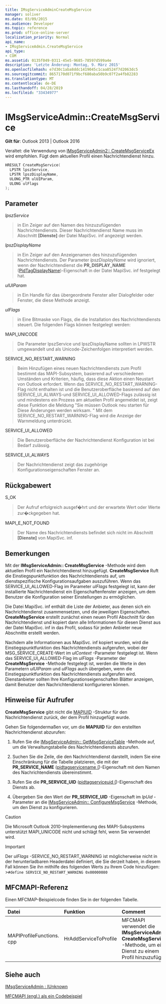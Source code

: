 ```yaml
---
title: IMsgServiceAdminCreateMsgService
manager: soliver
ms.date: 03/09/2015
ms.audience: Developer
ms.topic: reference
ms.prod: office-online-server
localization_priority: Normal
api_name:
- IMsgServiceAdmin.CreateMsgService
api_type:
- COM
ms.assetid: 0135f049-0311-45e5-9685-78597d599a4e
description: 'Letzte Änderung: Montag, 9. März 2015'
ms.openlocfilehash: e7d30c1aba8ddc1419045c1caa8524f7d2063dc5
ms.sourcegitcommit: 8657170d071f9bcf680aba50b9c07f2a4fb82283
ms.translationtype: MT
ms.contentlocale: de-DE
ms.lasthandoff: 04/28/2019
ms.locfileid: "33434977"
---
```

# <a name="imsgserviceadmincreatemsgservice"></a>IMsgServiceAdmin::CreateMsgService

  
  
**Gilt für**: Outlook 2013 | Outlook 2016 
  
Veraltet: die Verwendung von [IMsgServiceAdmin2:: CreateMsgServiceEx](imsgserviceadmin2-createmsgserviceex.md) wird empfohlen. Fügt dem aktuellen Profil einen Nachrichtendienst hinzu. 
  
```cpp
HRESULT CreateMsgService(
  LPSTR lpszService,
  LPSTR lpszDisplayName,
  ULONG_PTR ulUIParam,
  ULONG ulFlags    
);
```

## <a name="parameters"></a>Parameter

 _lpszService_
  
> in Ein Zeiger auf den Namen des hinzuzufügenden Nachrichtendiensts. Dieser Nachrichtendienst Name muss im Abschnitt **[Dienste]** der Datei MapiSvc. inf angezeigt werden. 
    
 _lpszDisplayName_
  
> in Ein Zeiger auf den Anzeigenamen des hinzuzufügenden Nachrichtendiensts. Der Parameter _lpszDisplayName_ wird ignoriert, wenn der Nachrichtendienst die **PR_DISPLAY_NAME** ([PidTagDisplayName](pidtagdisplayname-canonical-property.md))-Eigenschaft in der Datei MapiSvc. inf festgelegt hat.
    
 _ulUIParam_
  
> in Ein Handle für das übergeordnete Fenster aller Dialogfelder oder Fenster, die diese Methode anzeigt.
    
 _ulFlags_
  
> in Eine Bitmaske von Flags, die die Installation des Nachrichtendiensts steuert. Die folgenden Flags können festgelegt werden:
    
MAPI_UNICODE
  
> Die Parameter lpszService und lpszDisplayName sollten in LPWSTR umgewandelt und als Unicode-Zeichenfolgen interpretiert werden.
    
SERVICE_NO_RESTART_WARNING
  
> Beim Hinzufügen eines neuen Nachrichtendiensts zum Profil bestimmt das MAPI-Subsystem, basierend auf verschiedenen Umständen und Kriterien, häufig, dass diese Aktion einen Neustart von Outlook erfordert. Wenn das SERVICE_NO_RESTART_WARNING-Flag nicht enthalten ist und die Benutzeroberfläche basierend auf den SERVICE_UI_ALWAYS-und SERVICE_UI_ALLOWED-Flags zulässig ist und mindestens ein Prozess am aktuellen Profil angemeldet ist, zeigt diese Funktion die Meldung "Sie müssen Outlook neu starten für Diese Änderungen werden wirksam. " Mit dem SERVICE_NO_RESTART_WARNING-Flag wird die Anzeige der Warnmeldung unterdrückt.
    
SERVICE_UI_ALLOWED
  
> Die Benutzeroberfläche der Nachrichtendienst Konfiguration ist bei Bedarf zulässig.
    
SERVICE_UI_ALWAYS 
  
> Der Nachrichtendienst zeigt das zugehörige Konfigurationseigenschaften Fenster an.
    
## <a name="return-value"></a>Rückgabewert

S_OK 
  
> Der Aufruf erfolgreich ausgef�hrt und der erwartete Wert oder Werte zur�ckgegeben hat.
    
MAPI_E_NOT_FOUND 
  
> Der Name des Nachrichtendiensts befindet sich nicht im Abschnitt **[Dienste]** von MapiSvc. inf. 
    
## <a name="remarks"></a>Bemerkungen

Mit der **IMsgServiceAdmin:: CreateMsgService** -Methode wird dem aktuellen Profil ein Nachrichtendienst hinzugefügt. **CreateMsgService** Ruft die Einstiegspunktfunktion des Nachrichtendiensts auf, um dienstspezifische Konfigurationsaufgaben auszuführen. Wenn das SERVICE_UI_ALLOWED-Flag im Parameter _ulFlags_ festgelegt ist, kann der installierte Nachrichtendienst ein Eigenschaftenfenster anzeigen, um dem Benutzer die Konfiguration seiner Einstellungen zu ermöglichen. 
  
Die Datei MapiSvc. inf enthält die Liste der Anbieter, aus denen sich ein Nachrichtendienst zusammensetzen, und die jeweiligen Eigenschaften. **CreateMsgService** erstellt zunächst einen neuen Profil Abschnitt für den Nachrichtendienst und kopiert dann alle Informationen für diesen Dienst aus der Datei MapiSvc. inf in das Profil, sodass für jeden Anbieter neue Abschnitte erstellt werden. 
  
Nachdem alle Informationen aus MapiSvc. inf kopiert wurden, wird die Einstiegspunktfunktion des Nachrichtendiensts aufgerufen, wobei der MSG_SERVICE_CREATE-Wert im _ulContext_ -Parameter festgelegt ist. Wenn das SERVICE_UI_ALLOWED-Flag im _ulFlags_ -Parameter der **CreateMsgService** -Methode festgelegt ist, werden die Werte in den Parametern _ulUIParam_ und _ulFlags_ auch übergeben, wenn die Einstiegspunktfunktion des Nachrichtendiensts aufgerufen wird. Dienstanbieter sollten Ihre Konfigurationseigenschaften Blätter anzeigen, damit Benutzer den Nachrichtendienst konfigurieren können. 
  
## <a name="notes-to-callers"></a>Hinweise für Aufrufer

 **CreateMsgService** gibt nicht die [MAPIUID](mapiuid.md) -Struktur für den Nachrichtendienst zurück, der dem Profil hinzugefügt wurde. 
  
Gehen Sie folgendermaßen vor, um die **MAPIUID** für den erstellten Nachrichtendienst abzurufen: 
  
1. Rufen Sie die [IMsgServiceAdmin:: GetMsgServiceTable](imsgserviceadmin-getmsgservicetable.md) -Methode auf, um die Verwaltungstabelle des Nachrichtendiensts abzurufen. 
    
2. Suchen Sie die Zeile, die den Nachrichtendienst darstellt, indem Sie eine Einschränkung für die Tabelle platzieren, die mit der **PR_SERVICE_NAME** ([pidtagservicename (](pidtagservicename-canonical-property.md))-Eigenschaft mit dem Namen des Nachrichtendiensts übereinstimmt. 
    
3. Rufen Sie die **PR_SERVICE_UID** ([pidtagserviceuid (](pidtagserviceuid-canonical-property.md))-Eigenschaft des Diensts ab. 
    
4. Übergeben Sie den Wert der **PR_SERVICE_UID** -Eigenschaft im _lpUid_ -Parameter an die [IMsgServiceAdmin:: ConfigureMsgService](imsgserviceadmin-configuremsgservice.md) -Methode, um den Dienst zu konfigurieren. 
    
> [!CAUTION]
> Die Microsoft Outlook 2010-Implementierung des MAPI-Subsystems unterstützt MAPI_UNICODE nicht und schlägt fehl, wenn Sie verwendet wird. 
  
> [!IMPORTANT]
> Der _ulFlags_ -SERVICE_NO_RESTART_WARNING ist möglicherweise nicht in der herunterladbaren Headerdatei definiert, die Sie derzeit haben, in diesem Fall können Sie ihn mithilfe des folgenden Werts zu Ihrem Code hinzufügen: >`#define SERVICE_NO_RESTART_WARNING 0x00000080`
  
## <a name="mfcmapi-reference"></a>MFCMAPI-Referenz

Einen MFCMAP-Beispielcode finden Sie in der folgenden Tabelle.
  
|**Datei**|**Funktion**|**Comment**|
|:-----|:-----|:-----|
|MAPIProfileFunctions. cpp  <br/> |HrAddServiceToProfile  <br/> |MFCMAPI verwendet die **IMsgServiceAdmin:: CreateMsgService** -Methode, um einen Dienst zu einem Profil hinzuzufügen.  <br/> |
   
## <a name="see-also"></a>Siehe auch



[IMsgServiceAdmin : IUnknown](imsgserviceadminiunknown.md)


[MFCMAPI (engl.) als ein Codebeispiel](mfcmapi-as-a-code-sample.md)

